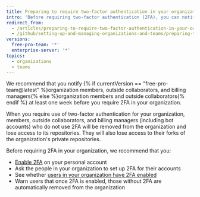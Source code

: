 ```yaml
---
title: Preparing to require two-factor authentication in your organization
intro: 'Before requiring two-factor authentication (2FA), you can notify users about the upcoming change and verify who already uses 2FA.'
redirect_from:
  - /articles/preparing-to-require-two-factor-authentication-in-your-organization
  - /github/setting-up-and-managing-organizations-and-teams/preparing-to-require-two-factor-authentication-in-your-organization
versions:
  free-pro-team: '*'
  enterprise-server: '*'
topics:
  - organizations
  - teams
---
```


We recommend that you notify {% if currentVersion == "free-pro-team@latest" %}organization members, outside collaborators, and billing managers{% else %}organization members and outside collaborators{% endif %} at least one week before you require 2FA in your organization.

When you require use of two-factor authentication for your organization, members, outside collaborators, and billing managers (including bot accounts) who do not use 2FA will be removed from the organization and lose access to its repositories. They will also lose access to their forks of the organization's private repositories.

Before requiring 2FA in your organization, we recommend that you:
  - [Enable 2FA](/articles/securing-your-account-with-two-factor-authentication-2fa/) on your personal account
  - Ask the people in your organization to set up 2FA for their accounts
  - See whether [users in your organization have 2FA enabled](/articles/viewing-whether-users-in-your-organization-have-2fa-enabled/)
  - Warn users that once 2FA is enabled, those without 2FA are automatically removed from the organization
